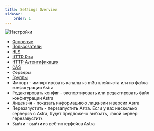 ```yaml
---
title: Settings Overview
sidebar:
    order: 1
---
```


![Настройки](https://cdn.cesbo.com/help/astra/admin-guide/settings/settings.png)

- [Основные](/en/astra/settings/general/)
- [Пользователи](/en/astra/settings/users/)
- [HLS](/en/astra/delivery-http/hls-segmenter/)
- [HTTP Play](/en/astra/delivery-http/http-play/)
- [HTTP Аутентификация](/en/astra/delivery-http/auth/)
- [CAS](/en/astra/delivery-broadcast/cas-and-simulcrypt/)
- Серверы
- [Группы](/en/astra/settings/groups/)
- Импорт - импортировать каналы из m3u плейлиста или из файла конфигурации Astra
- Редактировать конфиг - экспортировать или редактировать файл конфигурации Astra
- Лицензия - показать информацию о лицензии и версии Astra
- Перезапустить - перезапустить Astra. Если у вас несколько серверов с Astra, будет предложено выбрать, какой сервер перезапустить
- Выйти - выйти из веб-интерфейса Astra